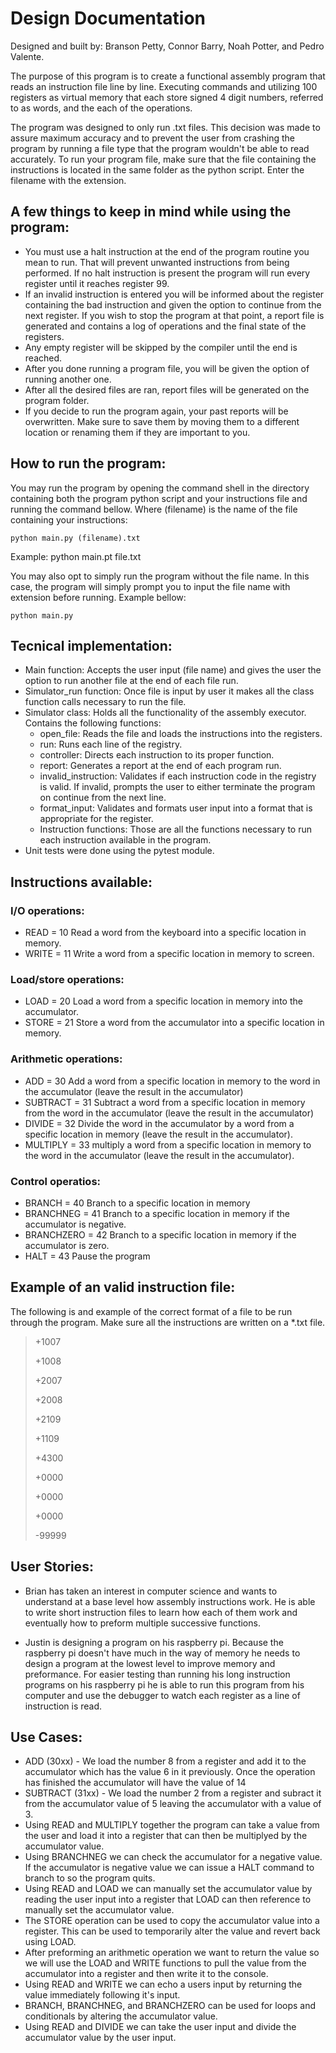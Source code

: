 # Design Documentation

Designed and built by: Branson Petty, Connor Barry, Noah Potter, and Pedro Valente.

The purpose of this program is to create a functional assembly program that reads an instruction file
line by line. Executing commands and utilizing 100 registers as virtual memory that each store signed 
4 digit numbers, referred to as words, and the each of the operations.

The program was designed to only run .txt files. This decision was made to assure maximum accuracy
and to prevent the user from crashing the program by running a file type that the program wouldn't
be able to read accurately. To run your program file, make sure that the file containing the instructions
is located in the same folder as the python script. Enter the filename with the extension.

## A few things to keep in mind while using the program:
- You must use a halt instruction at the end of the program routine you mean to run. That will prevent
unwanted instructions from being performed. If no halt instruction is present the program will run 
every register until it reaches register 99.
- If an invalid instruction is entered you will be informed about the register containing the bad
instruction and given the option to continue from the next register. If you wish to stop the program
at that point, a report file is generated and contains a log of operations and the final state of the
registers.
- Any empty register will be skipped by the compiler until the end is reached.
- After you done running a program file, you will be given the option of running another one.
- After all the desired files are ran, report files will be generated on the program folder.
- If you decide to run the program again, your past reports will be overwritten. Make sure to save them
by moving them to a different location or renaming them if they are important to you.

## How to run the program:

You may run the program by opening the command shell in the directory containing both the program
python script and your instructions file and running the command bellow. Where (filename) is the
name of the file containing your instructions:

```shell
python main.py (filename).txt
```
Example: python main.pt file.txt

You may also opt to simply run the program without the file name. In this case, the program will
simply prompt you to input the file name with extension before running. Example bellow:

 ```shell
python main.py
```

## Tecnical implementation:

- Main function: Accepts the user input (file name) and gives the user the option to run another file
at the end of each file run.
- Simulator_run function: Once file is input by user it makes all the class function calls necessary
to run the file.
- Simulator class: Holds all the functionality of the assembly executor. Contains the following functions:
    - open_file: Reads the file and loads the instructions into the registers.
    - run: Runs each line of the registry.
    - controller: Directs each instruction to its proper function.
    - report: Generates a report at the end of each program run.
    - invalid_instruction: Validates if each instruction code in the registry is valid. If invalid, prompts
    the user to either terminate the program on continue from the next line.
    - format_input: Validates and formats user input into a format that is appropriate for the register.
    - Instruction functions: Those are all the functions necessary to run each instruction available in the program.
- Unit tests were done using the pytest module.

## Instructions available:

### I/O operations:
- READ = 10 Read a word from the keyboard into a specific location in memory.
- WRITE = 11 Write a word from a specific location in memory to screen.

### Load/store operations:
- LOAD = 20 Load a word from a specific location in memory into the accumulator.
- STORE = 21 Store a word from the accumulator into a specific location in memory.

### Arithmetic operations:
- ADD = 30 Add a word from a specific location in memory to the word in the accumulator (leave the result in the accumulator)
- SUBTRACT = 31 Subtract a word from a specific location in memory from the word in the accumulator (leave the result in the accumulator)
- DIVIDE = 32 Divide the word in the accumulator by a word from a specific location in memory (leave the result in the accumulator).
- MULTIPLY = 33 multiply a word from a specific location in memory to the word in the accumulator (leave the result in the accumulator).

### Control operatios:
- BRANCH = 40 Branch to a specific location in memory
- BRANCHNEG = 41 Branch to a specific location in memory if the accumulator is negative.
- BRANCHZERO = 42 Branch to a specific location in memory if the accumulator is zero.
- HALT = 43 Pause the program

## Example of an valid instruction file:

The following is and example of the correct format of a file to be run through the program. 
Make sure all the instructions are written on a *.txt file.

>+1007
>
>+1008
>
>+2007
>
>+2008
>
>+2109
>
>+1109
>
>+4300
>
>+0000
>
>+0000
>
>+0000
>
>-99999

## User Stories:

- Brian has taken an interest in computer science and wants to understand at a base level how assembly
instructions work. He is able to write short instruction files to learn how each of them work and 
eventually how to preform multiple successive functions.

- Justin is designing a program on his raspberry pi. Because the raspberry pi doesn't have much in the
way of memory he needs to design a program at the lowest level to improve memory and preformance. 
For easier testing than running his long instruction programs on his raspberry pi he is able to run
this program from his computer and use the debugger to watch each register as a line of instruction
is read.

## Use Cases: 

- ADD (30xx) - We load the number 8 from a register and add it to the accumulator which has the value
    6 in it previously. Once the operation has finished the accumulator will have the value of 14
- SUBTRACT (31xx) - We load the number 2 from a register and subract it from the accumulator value of
    5 leaving the accumulator with a value of 3.
- Using READ and MULTIPLY together the program can take a value from the user and load it into a 
    register that can then be multiplyed by the accumulator value.
- Using BRANCHNEG we can check the accumulator for a negative value. If the accumulator is negative
    value we can issue a HALT command to branch to so the program quits.
- Using READ and LOAD we can manually set the accumulator value by reading the user input into a 
    register that LOAD can then reference to manually set the accumulator value.
- The STORE operation can be used to copy the accumulator value into a register. This can be used to
    temporarily alter the value and revert back using LOAD.
- After preforming an arithmetic operation we want to return the value so we will use the LOAD and 
    WRITE functions to pull the value from the accumulator into a register and then write it to the console.
- Using READ and WRITE we can echo a users input by returning the value immediately following it's input.
- BRANCH, BRANCHNEG, and BRANCHZERO can be used for loops and conditionals by altering the accumulator
    value.
- Using READ and DIVIDE we can take the user input and divide the accumulator value by the user input.

